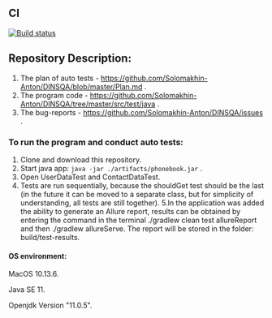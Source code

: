 ## CI
[![Build status](https://ci.appveyor.com/api/projects/status/pa0bl7f8bq0rqmke?svg=true)](https://ci.appveyor.com/project/Solomakhin-Anton/dinsqa)


## Repository Description:

1. The plan of auto tests - https://github.com/Solomakhin-Anton/DINSQA/blob/master/Plan.md .
2. The program code - https://github.com/Solomakhin-Anton/DINSQA/tree/master/src/test/java .
3. The bug-reports - https://github.com/Solomakhin-Anton/DINSQA/issues .

### To run the program and conduct auto tests:

1. Clone and download this repository.
2. Start java app: `java -jar ./artifacts/phonebook.jar` .
3. Open UserDataTest and ContactDataTest.
4. Tests are run sequentially, because the shouldGet test should be the last (in the future it can be moved to a separate class, but for simplicity of understanding, all tests are still together).
5.In the application was added the ability to generate an Allure report, results can be obtained by entering the command in the terminal ./gradlew clean test allureReport and then ./gradlew allureServe.
The report will be stored in the folder: build/test-results.

#### OS environment:

MacOS 10.13.6.

Java SE 11.

Openjdk Version "11.0.5".
